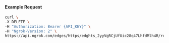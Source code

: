 <!-- Code generated for API Clients. DO NOT EDIT. -->

#### Example Request

```bash
curl \
-X DELETE \
-H "Authorization: Bearer {API_KEY}" \
-H "Ngrok-Version: 2" \
https://api.ngrok.com/edges/https/edghts_2yyVgRCjUfUic28q47LhfdMlh4R/routes/edghtsrt_2yyVgS2lTYPbZgAUL49v4yMPnXe/response_headers
```
